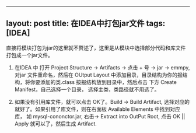 
---
layout: post
title: 在IDEA中打包jar文件 
tags: [IDEA]
---

直接将模块打包为jar的这里就不赘述了，这里是从模块中选择部分代码和库文件打包成一个jar文件。

<!-- more -->

1. 在IDEA 中 打开 Project Structure -> Artifacts -> 点击 + 号 -> jar -> emmpy, 对jar 文件重命名，然后在 OUtput Layout 中添加目录，目录结构为你的报结构，将你要添加的类.class 按报结构放到目录中，然后点击 下方 Create Manifest，自己选择一个目录， 选择主类，类路径就不用选了。

2. 如果没有引用库文件，就可以点击 OK了。Build -> Build Artifact, 选择对应的就好了。如果引用了库文件，则在右面板 Available Elements 中找到对应库， 如 mysql-cononctor.jar, 右击-> Extract into OutPut Root, 点击 OK || Apply 就可以了，然后生成 Artifact.
